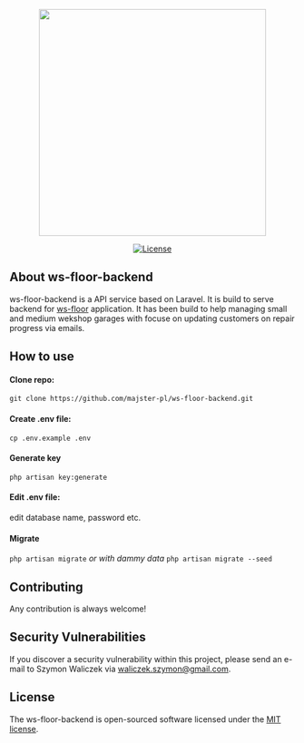 <p align="center"><a href="https://ws-floor.waliczek.org" target="_blank"><img src="https://user-images.githubusercontent.com/5287607/133910770-3fe774f9-2cc0-4835-8191-6a6f679b9eb5.png" width="400"></a></p>

<p align="center">
<a href="https://opensource.org/licenses/MIT" target="_blank"><img src="https://img.shields.io/packagist/l/laravel/framework" alt="License"></a>
</p>

## About ws-floor-backend

ws-floor-backend is a API service based on Laravel. It is build to serve backend for [ws-floor](https://ws-floor.waliczek.org) application. It has been build to help managing small and medium wekshop garages with focuse on updating customers on repair progress via emails. 

## How to use
#### Clone repo:
`git clone https://github.com/majster-pl/ws-floor-backend.git`

#### Create .env file:
`cp .env.example .env`

#### Generate key
`php artisan key:generate`

#### Edit .env file: 
edit database name, password etc.

#### Migrate
`php artisan migrate`
*or with dammy data*
`php artisan migrate --seed`



## Contributing

Any contribution is always welcome!

## Security Vulnerabilities

If you discover a security vulnerability within this project, please send an e-mail to Szymon Waliczek via [waliczek.szymon@gmail.com](mailto:waliczek.szymon@gmail.com).

## License

The ws-floor-backend is open-sourced software licensed under the [MIT license](https://opensource.org/licenses/MIT).
